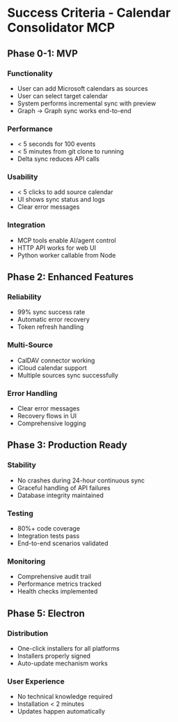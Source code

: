 # Success Criteria - Calendar Consolidator MCP

## Phase 0-1: MVP

### Functionality
- User can add Microsoft calendars as sources
- User can select target calendar
- System performs incremental sync with preview
- Graph → Graph sync works end-to-end

### Performance
- < 5 seconds for 100 events
- < 5 minutes from git clone to running
- Delta sync reduces API calls

### Usability
- < 5 clicks to add source calendar
- UI shows sync status and logs
- Clear error messages

### Integration
- MCP tools enable AI/agent control
- HTTP API works for web UI
- Python worker callable from Node

## Phase 2: Enhanced Features

### Reliability
- 99% sync success rate
- Automatic error recovery
- Token refresh handling

### Multi-Source
- CalDAV connector working
- iCloud calendar support
- Multiple sources sync successfully

### Error Handling
- Clear error messages
- Recovery flows in UI
- Comprehensive logging

## Phase 3: Production Ready

### Stability
- No crashes during 24-hour continuous sync
- Graceful handling of API failures
- Database integrity maintained

### Testing
- 80%+ code coverage
- Integration tests pass
- End-to-end scenarios validated

### Monitoring
- Comprehensive audit trail
- Performance metrics tracked
- Health checks implemented

## Phase 5: Electron

### Distribution
- One-click installers for all platforms
- Installers properly signed
- Auto-update mechanism works

### User Experience
- No technical knowledge required
- Installation < 2 minutes
- Updates happen automatically
